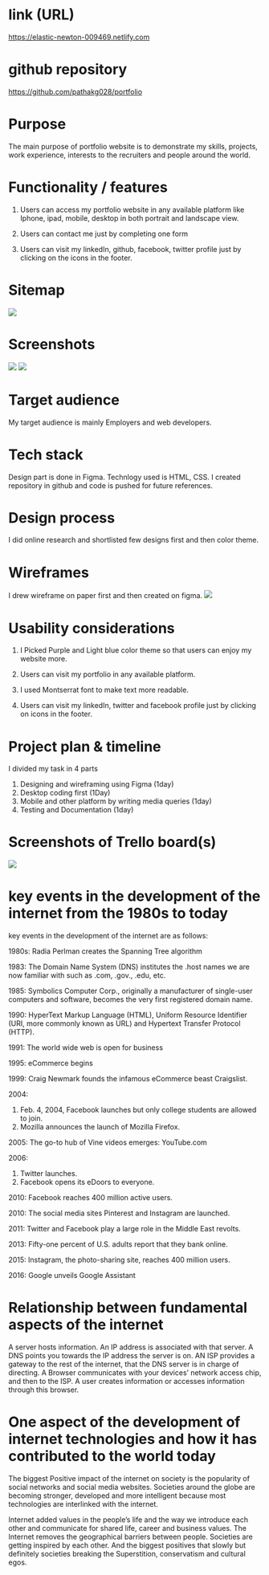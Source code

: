 # link (URL)
https://elastic-newton-009469.netlify.com

# github repository

https://github.com/pathakg028/portfolio

# Purpose

The main purpose of portfolio website is to demonstrate my skills, projects, work experience, interests to the recruiters and people around the world.

# Functionality / features

1. Users can access my portfolio website in any available platform like Iphone, ipad, mobile, desktop in both portrait and landscape view.

2. Users can contact me just by completing one form

3. Users can visit my linkedIn, github, facebook, twitter profile just by clicking on the icons in the footer.

# Sitemap
![](./sitemap.png)
# Screenshots
![](./phones.png)
![](./desktop.png)
# Target audience
My target audience is mainly Employers and web developers.
# Tech stack

Design part is done in Figma. Technlogy used is HTML, CSS. I created repository in github and code is pushed for future references.

# Design process
I did online research and shortlisted few designs first and then color theme.
# Wireframes
I drew wireframe on paper first and then created on figma.
![](./wireframes.png)

# Usability considerations

1. I Picked Purple and Light blue color theme so that users can enjoy my website more.

2. Users can visit my portfolio in any available platform.

3. I used Montserrat font to make text more readable.

4. Users can visit my linkedIn, twitter and facebook profile just by clicking on icons in the footer.


# Project plan & timeline

I divided my task in 4 parts
1. Designing and wireframing using Figma (1day)
2. Desktop coding first (1Day)
3. Mobile and other platform by writing media queries (1day)
4. Testing and Documentation (1day)

# Screenshots of Trello board(s)
![](./trello.png)

# key events in the development of the internet from the 1980s to today

key events in the development of the internet are as follows: 

1980s: Radia Perlman creates the Spanning Tree algorithm

1983: The Domain Name System (DNS) institutes the .host names we are now familiar with such as .com, .gov., .edu, etc.

1985: Symbolics Computer Corp., originally a manufacturer of single-user computers and software, becomes the very first registered domain name.

1990: HyperText Markup Language (HTML), Uniform Resource Identifier (URI, more commonly known as URL) and Hypertext Transfer Protocol (HTTP).

1991: The world wide web is open for business

1995: eCommerce begins

1999: Craig Newmark founds the infamous eCommerce beast Craigslist.

2004:
1. Feb. 4, 2004, Facebook launches but only college students are allowed to join.
2. Mozilla announces the launch of Mozilla Firefox.

2005: The go-to hub of Vine videos emerges: YouTube.com

2006:
1. Twitter launches.
2. Facebook opens its eDoors to everyone.

2010: Facebook reaches 400 million active users.

2010: The social media sites Pinterest and Instagram are launched.

2011: Twitter and Facebook play a large role in the Middle East revolts.

2013: Fifty-one percent of U.S. adults report that they bank online.

2015: Instagram, the photo-sharing site, reaches 400 million users.

2016: Google unveils Google Assistant

# Relationship between fundamental aspects of the internet

A server hosts information. An IP address is associated with that server. A DNS points you towards the IP address the server is on. AN ISP provides a gateway to the rest of the internet, that the DNS server is in charge of directing. A Browser communicates with your devices’ network access chip, and then to the ISP. A user creates information or accesses information through this browser.


# One aspect of the development of internet technologies and how it has contributed to the world today

The biggest Positive impact of the internet on society is the popularity of social networks and social media websites. Societies around the globe are becoming stronger, developed and more intelligent because most technologies are interlinked with the internet.

Internet added values in the people’s life and the way we introduce each other and communicate for shared life, career and business values.  The Internet removes the geographical barriers between people. Societies are getting inspired by each other. And the biggest positives that slowly but definitely societies breaking the Superstition, conservatism and cultural egos.